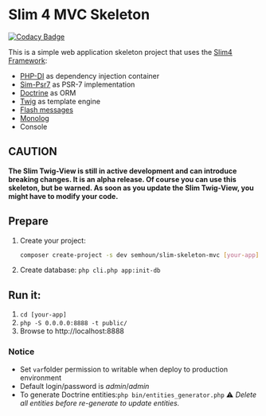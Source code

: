 # Slim 4 MVC Skeleton

[![Codacy Badge](https://api.codacy.com/project/badge/Grade/2154b570bb974bb1ae6d4d40bcd75fd4)](https://app.codacy.com/app/semhoun/slim-skeleton-mvc?utm_source=github.com&utm_medium=referral&utm_content=semhoun/slim-skeleton-mvc&utm_campaign=Badge_Grade_Dashboard)

This is a simple web application skeleton project that uses the [Slim4 Framework](http://www.slimframework.com/):

- [PHP-DI](http://php-di.org/) as dependency injection container
- [Sim-Psr7](https://github.com/slimphp/Slim-Psr7) as PSR-7 implementation
- [Doctrine](https://github.com/doctrine/orm) as ORM
- [Twig](https://twig.symfony.com/) as template engine
- [Flash messages](https://github.com/slimphp/Slim-Flash)
- [Monolog](https://github.com/Seldaek/monolog)
- Console

## CAUTION

**The Slim Twig-View is still in active development and can introduce breaking changes. It is 
an alpha release. Of course you can use this skeleton, but be warned. As soon as
you update the Slim Twig-View, you might have to modify your code.**


## Prepare

1. Create your project:


   ```bash
   composer create-project -s dev semhoun/slim-skeleton-mvc [your-app]
   ```
2. Create database: `php cli.php app:init-db`


## Run it:

1. `cd [your-app]`
2. `php -S 0.0.0.0:8888 -t public/`
3. Browse to http://localhost:8888


### Notice

- Set `var`folder permission to writable when deploy to production environment
- Default login/password is *admin*/*admin*
- To generate Doctrine entities:`php bin/entities_generator.php`
  :warning: *Delete all entities before re-generate to update entities.*